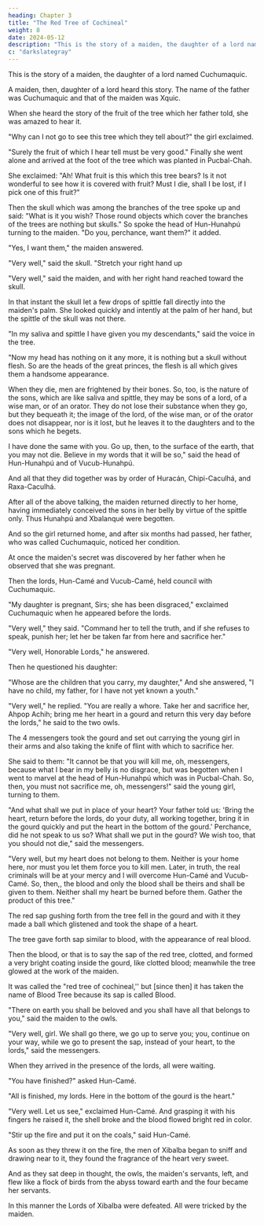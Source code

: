 ```yaml
---
heading: Chapter 3
title: "The Red Tree of Cochineal"
weight: 8
date: 2024-05-12
description: "This is the story of a maiden, the daughter of a lord named Cuchumaquic."
c: "darkslategray"
---
```



This is the story of a maiden, the daughter of a lord named Cuchumaquic.

A maiden, then, daughter of a lord heard this story. The name of the father was Cuchumaquic and that of the maiden was Xquic. 

When she heard the story of the fruit of the tree which her father told, she was amazed to hear it.

"Why can I not go to see this tree which they tell about?" the girl exclaimed. 

"Surely the fruit of which I hear tell must be very good." Finally she went alone and arrived at the foot of the tree which was planted in Pucbal-Chah.

She exclaimed: "Ah! What fruit is this which this tree bears? Is it not wonderful to see how it is covered with fruit? Must I die, shall I be lost, if I pick one of this fruit?"

Then the skull which was among the branches of the tree spoke up and said: "What is it you wish? Those round objects which cover the branches of the trees are nothing but skulls." So spoke the head of Hun-Hunahpú turning to the maiden. "Do you, perchance, want them?" it added.

"Yes, I want them," the maiden answered.

"Very well," said the skull. "Stretch your right hand up

"Very well," said the maiden, and with her right hand reached toward the skull.

In that instant the skull let a few drops of spittle fall directly into the maiden's palm. She looked quickly and intently at the palm of her hand, but the spittle of the skull was not there.

"In my saliva and spittle I have given you my descendants," said the voice in the tree. 

"Now my head has nothing on it any more, it is nothing but a skull without flesh. So are the heads of the great princes, the flesh is all which gives them a handsome appearance.

When they die, men are frightened by their bones. So, too, is the nature of the sons, which are like saliva and spittle, they may be sons of a lord, of a wise man, or of an orator. They do not lose their substance when they go, but they bequeath it; the image of the lord, of the wise man, or of the orator does not disappear, nor is it lost, but he leaves it to the daughters and to the sons which he begets. 

I have done the same with you. Go up, then, to the surface of the earth, that you may not die. Believe in my words that it will be so," said the head of Hun-Hunahpú and of Vucub-Hunahpú.

And all that they did together was by order of Huracán, Chipi-Caculhá, and Raxa-Caculhá.

After all of the above talking, the maiden returned directly to her home, having immediately conceived the sons in her belly by virtue of the spittle only. Thus Hunahpú and Xbalanqué were begotten.

And so the girl returned home, and after six months had passed, her father, who was called Cuchumaquic, noticed her condition. 

At once the maiden's secret was discovered by her father when he observed that she was pregnant.

Then the lords, Hun-Camé and Vucub-Camé, held council with Cuchumaquic.

"My daughter is pregnant, Sirs; she has been disgraced," exclaimed Cuchumaquic when he appeared before the lords.

"Very well," they said. "Command her to tell the truth, and if she refuses to speak, punish her; let her be taken far from here and sacrifice her."

"Very well, Honorable Lords," he answered. 

Then he questioned his daughter:

"Whose are the children that you carry, my daughter," And she answered, "I have no child, my father, for I have not yet known a youth."

"Very well," he replied. "You are really a whore. Take her and sacrifice her, Ahpop Achih; bring me her heart in a gourd and return this very day before the lords," he said to the two owls.

The 4 messengers took the gourd and set out carrying the young girl in their arms and also taking the knife of flint with which to sacrifice her.

She said to them: "It cannot be that you will kill me, oh, messengers, because what I bear in my belly is no disgrace, but was begotten when I went to marvel at the head of Hun-Hunahpú which was in Pucbal-Chah. So, then, you must not sacrifice me, oh, messengers!" said the young girl, turning to them.

"And what shall we put in place of your heart? Your father told us: 'Bring the heart, return before the lords, do your duty, all working together, bring it in the gourd quickly and put the heart in the bottom of the gourd.' Perchance, did he not speak to us so? What shall we put in the gourd? We wish too, that you should not die," said the messengers.

"Very well, but my heart does not belong to them. Neither is your home here, nor must you let them force you to kill men. Later, in truth, the real criminals will be at your mercy and l will overcome Hun-Camé and Vucub-Camé. So, then,, the blood and only the blood shall be theirs and shall be given to them. Neither shall my heart be burned before them. Gather the product of this tree."

The red sap gushing forth from the tree fell in the gourd and with it they made a ball which glistened and took the shape of a heart. 

The tree gave forth sap similar to blood, with the appearance of real blood. 

Then the blood, or that is to say the sap of the red tree, clotted, and formed a very bright coating inside the gourd, like clotted blood; meanwhile the tree glowed at the work of the maiden. 

It was called the "red tree of cochineal,'' but [since then] it has taken the name of Blood Tree because its sap is called Blood.

"There on earth you shall be beloved and you shall have all that belongs to you," said the maiden to the owls.

"Very well, girl. We shall go there, we go up to serve you; you, continue on your way, while we go to present the sap, instead of your heart, to the lords," said the messengers.

When they arrived in the presence of the lords, all were waiting.

"You have finished?" asked Hun-Camé.

"All is finished, my lords. Here in the bottom of the gourd is the heart."

"Very well. Let us see," exclaimed Hun-Camé. And grasping it with his fingers he raised it, the shell broke and the blood flowed bright red in color.

"Stir up the fire and put it on the coals," said Hun-Camé.

As soon as they threw it on the fire, the men of Xibalba began to sniff and drawing near to it, they found the fragrance of the heart very sweet.

And as they sat deep in thought, the owls, the maiden's servants, left, and flew like a flock of birds from the abyss toward earth and the four became her servants.

In this manner the Lords of Xibalba were defeated. All were tricked by the maiden.
